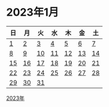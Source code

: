 # 2023年1月

|日|月|火|水|木|金|土|
|--|--|--|--|--|--|--|
|[1](./01.md)|[2](./02.md)|[3](./03.md)|[4](./04.md)|[5](./05.md)|[6](./06.md)|[7](./07.md)|
|[8](./08.md)|[9](./09.md)|[10](./10.md)|[11](./11.md)|[12](./12.md)|[13](./13.md)|[14](./14.md)|
|[15](./15.md)|[16](./16.md)|[17](./17.md)|[18](./18.md)|[19](./19.md)|[20](./20.md)|[21](./21.md)|
|[22](./22.md)|[23](./23.md)|[24](./24.md)|[25](./25.md)|[26](./26.md)|[27](./27.md)|[28](./28.md)|
|[29](./29.md)|[30](./30.md)|[31](./31.md)||||||

[2023年](../README.md)
